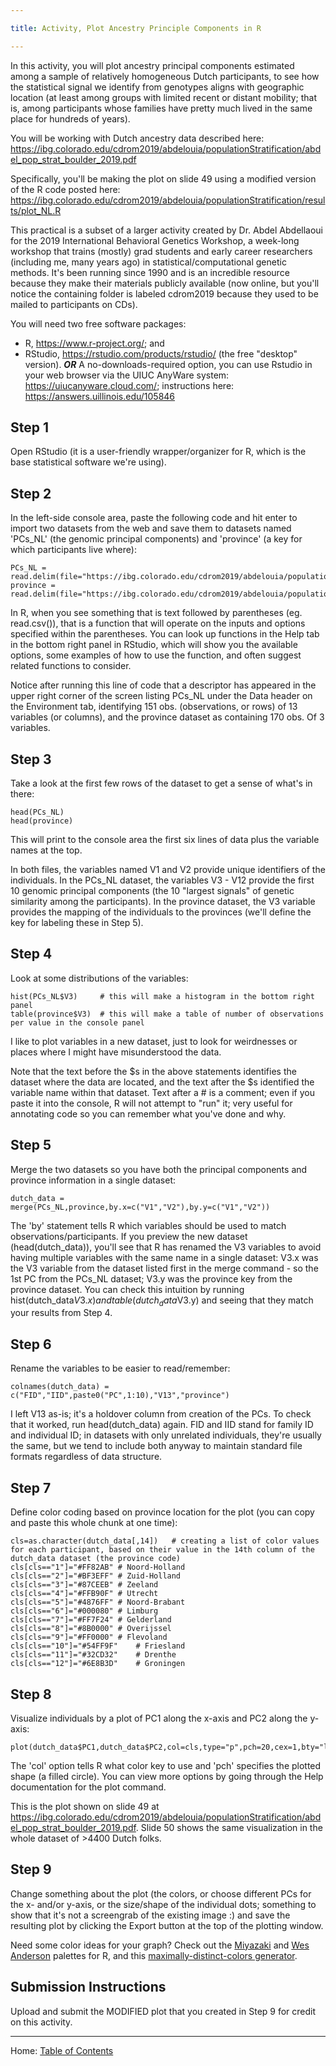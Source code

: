 ```yaml
---

title: Activity, Plot Ancestry Principle Components in R

---
```


In this activity, you will plot ancestry principal components estimated among a sample of relatively homogeneous Dutch participants, to see how the statistical signal we identify from genotypes aligns with geographic location (at least among groups with limited recent or distant mobility; that is, among participants whose families have pretty much lived in the same place for hundreds of years).

You will be working with Dutch ancestry data described here: https://ibg.colorado.edu/cdrom2019/abdelouia/populationStratification/abdel_pop_strat_boulder_2019.pdf

Specifically, you'll be making the plot on slide 49 using a modified version of the R code posted here: https://ibg.colorado.edu/cdrom2019/abdelouia/populationStratification/results/plot_NL.R

This practical is a subset of a larger activity created by Dr. Abdel Abdellaoui for the 2019 International Behavioral Genetics Workshop, a week-long workshop that trains (mostly) grad students and early career researchers (including me, many years ago) in statistical/computational genetic methods. It's been running since 1990 and is an incredible resource because they make their materials publicly available (now online, but you'll notice the containing folder is labeled cdrom2019 because they used to be mailed to participants on CDs).

You will need two free software packages:

- R, https://www.r-project.org/; and 
- RStudio, https://rstudio.com/products/rstudio/ (the free "desktop" version).
***OR*** A no-downloads-required option, you can use Rstudio in your web browser via the UIUC AnyWare system: https://uiucanyware.cloud.com/; instructions here: https://answers.uillinois.edu/105846

## Step 1

Open RStudio (it is a user-friendly wrapper/organizer for R, which is the base statistical software we're using).

## Step 2

In the left-side console area, paste the following code and hit enter to import two datasets from the web and save them to datasets named 'PCs_NL' (the genomic principal components) and 'province' (a key for which participants live where):

~~~
PCs_NL = read.delim(file="https://ibg.colorado.edu/cdrom2019/abdelouia/populationStratification/results/dutch.R.evec",skip=1,head=FALSE,sep="")
province = read.delim(file="https://ibg.colorado.edu/cdrom2019/abdelouia/populationStratification/results/NL_provinces.txt",skip=1,head=FALSE,sep="")
~~~

In R, when you see something that is text followed by parentheses (eg. read.csv()), that is a function that will operate on the inputs and options specified within the parentheses. You can look up functions in the Help tab in the bottom right panel in RStudio, which will show you the available options, some examples of how to use the function, and often suggest related functions to consider.

Notice after running this line of code that a descriptor has appeared in the upper right corner of the screen listing PCs_NL under the Data header on the Environment tab, identifying 151 obs. (observations, or rows) of 13 variables (or columns), and the province dataset as containing 170 obs. Of 3 variables.

## Step 3

Take a look at the first few rows of the dataset to get a sense of what's in there:

~~~
head(PCs_NL)
head(province)
~~~

This will print to the console area the first six lines of data plus the variable names at the top. 

In both files, the variables named V1 and V2 provide unique identifiers of the individuals. In the PCs_NL dataset, the variables V3 - V12 provide the first 10 genomic principal components (the 10 "largest signals" of genetic similarity among the participants). In the province dataset, the V3 variable provides the mapping of the individuals to the provinces (we'll define the key for labeling these in Step 5).

## Step 4

Look at some distributions of the variables:

~~~
hist(PCs_NL$V3)		# this will make a histogram in the bottom right panel
table(province$V3)	# this will make a table of number of observations per value in the console panel
~~~

I like to plot variables in a new dataset, just to look for weirdnesses or places where I might have misunderstood the data.

Note that the text before the $s in the above statements identifies the dataset where the data are located, and the text after the $s identified the variable name within that dataset. Text after a # is a comment; even if you paste it into the console, R will not attempt to "run" it; very useful for annotating code so you can remember what you've done and why.

## Step 5

Merge the two datasets so you have both the principal components and province information in a single dataset:

~~~
dutch_data = merge(PCs_NL,province,by.x=c("V1","V2"),by.y=c("V1","V2"))
~~~

The 'by' statement tells R which variables should be used to match observations/participants. If you preview the new dataset (head(dutch_data)), you'll see that R has renamed the V3 variables to avoid having multiple variables with the same name in a single dataset: V3.x was the V3 variable from the dataset listed first in the merge command - so the 1st PC from the PCs_NL dataset; V3.y was the province key from the province dataset. You can check this intuition by running hist(dutch_data$V3.x) and table(dutch_data$V3.y) and seeing that they match your results from Step 4.

## Step 6

Rename the variables to be easier to read/remember:

~~~
colnames(dutch_data) = c("FID","IID",paste0("PC",1:10),"V13","province")
~~~

I left V13 as-is; it's a holdover column from creation of the PCs. To check that it worked, run head(dutch_data) again. FID and IID stand for family ID and individual ID; in datasets with only unrelated individuals, they're usually the same, but we tend to include both anyway to maintain standard file formats regardless of data structure.

## Step 7

Define color coding based on province location for the plot (you can copy and paste this whole chunk at one time):

~~~
cls=as.character(dutch_data[,14])	# creating a list of color values for each participant, based on their value in the 14th column of the dutch_data dataset (the province code)
cls[cls=="1"]="#FF82AB"	# Noord-Holland
cls[cls=="2"]="#BF3EFF"	# Zuid-Holland
cls[cls=="3"]="#87CEEB"	# Zeeland 
cls[cls=="4"]="#FFB90F"	# Utrecht
cls[cls=="5"]="#4876FF"	# Noord-Brabant
cls[cls=="6"]="#000080"	# Limburg 
cls[cls=="7"]="#FF7F24"	# Gelderland
cls[cls=="8"]="#8B0000"	# Overijssel
cls[cls=="9"]="#FF0000"	# Flevoland
cls[cls=="10"]="#54FF9F"	# Friesland
cls[cls=="11"]="#32CD32"	# Drenthe
cls[cls=="12"]="#6E8B3D"	# Groningen
~~~

## Step 8

Visualize individuals by a plot of PC1 along the x-axis and PC2 along the y-axis:

~~~
plot(dutch_data$PC1,dutch_data$PC2,col=cls,type="p",pch=20,cex=1,bty="l")
~~~

The 'col' option tells R what color key to use and 'pch' specifies the plotted shape (a filled circle). You can view more options by going through the Help documentation for the plot command.

This is the plot shown on slide 49 at https://ibg.colorado.edu/cdrom2019/abdelouia/populationStratification/abdel_pop_strat_boulder_2019.pdf. Slide 50 shows the same visualization in the whole dataset of >4400 Dutch folks. 

## Step 9

Change something about the plot (the colors, or choose different PCs for the x- and/or y-axis, or the size/shape of the individual dots; something to show that it's not a screengrab of the existing image :) and save the resulting plot by clicking the Export button at the top of the plotting window. 

Need some color ideas for your graph? Check out the [Miyazaki](https://medium.com/@jchen001/r-ggplot2-color-palettes-inspired-by-hayao-miyazakis-animes-f2aeccce45fd) and [Wes Anderson](https://github.com/karthik/wesanderson/blob/master/README.md) palettes for R, and this [maximally-distinct-colors generator](https://mokole.com/palette.html).

## Submission Instructions

Upload and submit the MODIFIED plot that you created in Step 9 for credit on this activity.

-------

Home: [Table of Contents](../README.md)
